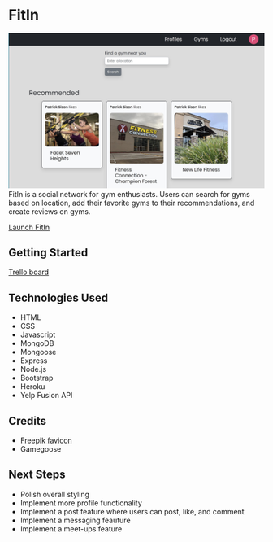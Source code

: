 # FitIn
![Gyms page](/public/images/fit-in-screenshot.jpg)
FitIn is a social network for gym enthusiasts. Users can search for gyms based on location, add their favorite gyms to their recommendations, and create reviews on gyms.

[Launch FitIn](https://fit-in.herokuapp.com)

## Getting Started
[Trello board](https://trello.com/b/b54b4GDL/fitin)

## Technologies Used
- HTML
- CSS
- Javascript
- MongoDB
- Mongoose
- Express
- Node.js
- Bootstrap
- Heroku
- Yelp Fusion API

## Credits
- [Freepik favicon](https://www.flaticon.com/free-icons/gym)
- Gamegoose

## Next Steps
- Polish overall styling
- Implement more profile functionality
- Implement a post feature where users can post, like, and comment
- Implement a messaging feauture
- Implement a meet-ups feature
